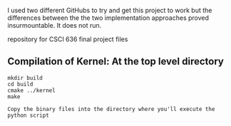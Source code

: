 I used two different GitHubs to try and get this project to work but the differences between the the two implementation approaches proved insurmountable. It does not run.

repository for CSCI 636 final project files

## Compilation of Kernel: At the top level directory
```
mkdir build
cd build
cmake ../kernel
make

Copy the binary files into the directory where you'll execute the python script

